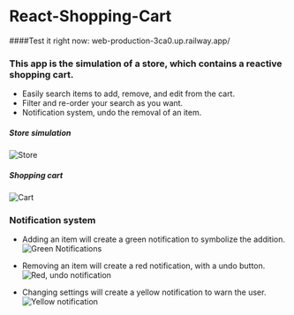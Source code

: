 # React-Shopping-Cart
####Test it right now: web-production-3ca0.up.railway.app/

### This app is the simulation of a store, which contains a reactive shopping cart. 
- Easily search items to add, remove, and edit from the cart.
- Filter and re-order your search as you want.
- Notification system, undo the removal of an item.

##### Store simulation
![Store](https://i.imgur.com/k1KvMGd.png)

##### Shopping cart
![Cart](https://i.imgur.com/qsItcTs.png)

### Notification system
- Adding an item will create a green notification to symbolize the addition.
![Green Notifications](https://i.imgur.com/34ur3fP.png)

- Removing an item will create a red notification, with a undo button.
![Red, undo notification](https://i.imgur.com/HalADvq.png)

- Changing settings will create a yellow notification to warn the user.
![Yellow notification](https://i.imgur.com/QOYa4GC.png)
